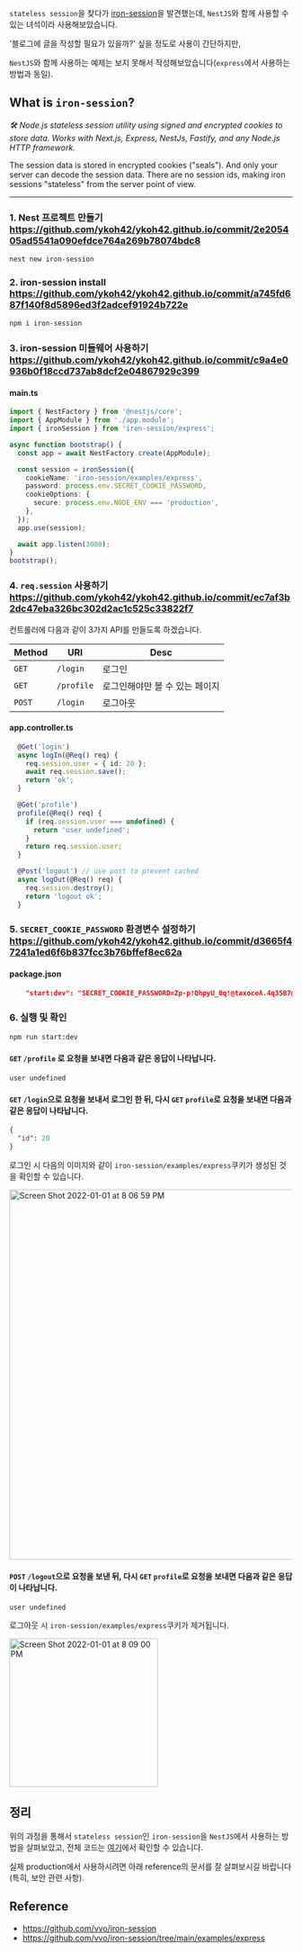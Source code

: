`stateless session`을 찾다가 [iron-session](https://github.com/vvo/iron-session)을 발견했는데, `NestJS`와 함께 사용할 수 있는 녀석이라 사용해보았습니다.

'블로그에 글을 작성할 필요가 있을까?' 싶을 정도로 사용이 간단하지만,

`NestJS`와 함께 사용하는 예제는 보지 못해서 작성해보았습니다(`express`에서 사용하는 방법과 동일).

## What is `iron-session`?

_🛠 Node.js stateless session utility using signed and encrypted cookies to store data. Works with Next.js, Express, NestJs, Fastify, and any Node.js HTTP framework._

The session data is stored in encrypted cookies ("seals"). And only your server can decode the session data. There are no session ids, making iron sessions "stateless" from the server point of view.

---

### 1. Nest 프로젝트 만들기 https://github.com/ykoh42/ykoh42.github.io/commit/2e205405ad5541a090efdce764a269b78074bdc8

```sh
nest new iron-session
```

### 2. iron-session install https://github.com/ykoh42/ykoh42.github.io/commit/a745fd687f140f8d5896ed3f2adcef91924b722e

```sh
npm i iron-session
```

### 3. iron-session 미들웨어 사용하기 https://github.com/ykoh42/ykoh42.github.io/commit/c9a4e0936b0f18ccd737ab8dcf2e04867929c399

#### main.ts

```ts
import { NestFactory } from '@nestjs/core';
import { AppModule } from './app.module';
import { ironSession } from 'iron-session/express';

async function bootstrap() {
  const app = await NestFactory.create(AppModule);

  const session = ironSession({
    cookieName: 'iron-session/examples/express',
    password: process.env.SECRET_COOKIE_PASSWORD,
    cookieOptions: {
      secure: process.env.NODE_ENV === 'production',
    },
  });
  app.use(session);

  await app.listen(3000);
}
bootstrap();
```

### 4. `req.session` 사용하기 https://github.com/ykoh42/ykoh42.github.io/commit/ec7af3b2dc47eba326bc302d2ac1c525c33822f7

컨트롤러에 다음과 같이 3가지 API를 만들도록 하겠습니다.

| Method | URI        | Desc                           |
| ------ | ---------- | ------------------------------ |
| `GET`  | `/login`   | 로그인                         |
| `GET`  | `/profile` | 로그인해야만 볼 수 있는 페이지 |
| `POST` | `/login`   | 로그아웃                       |

#### app.controller.ts

```ts
  @Get('login')
  async logIn(@Req() req) {
    req.session.user = { id: 20 };
    await req.session.save();
    return 'ok';
  }

  @Get('profile')
  profile(@Req() req) {
    if (req.session.user === undefined) {
      return 'user undefined';
    }
    return req.session.user;
  }

  @Post('logout') // use post to prevent cached
  async logOut(@Req() req) {
    req.session.destroy();
    return 'logout ok';
  }
```

### 5. `SECRET_COOKIE_PASSWORD` 환경변수 설정하기 https://github.com/ykoh42/ykoh42.github.io/commit/d3665f47241a1ed6f6b837fcc3b76bffef8ec62a

#### package.json

```json
    "start:dev": "SECRET_COOKIE_PASSWORD=Zp-p!QhpyU_0q!@taxoceA.4q35B7@4q nest start --watch",
```

### 6. 실행 및 확인

```sh
npm run start:dev
```

#### `GET` `/profile` 로 요청을 보내면 다음과 같은 응답이 나타납니다.

```
user undefined
```

#### `GET` `/login`으로 요청을 보내서 로그인 한 뒤, 다시 `GET` `profile`로 요청을 보내면 다음과 같은 응답이 나타납니다.

```json
{
  "id": 20
}
```

로그인 시 다음의 이미지와 같이 `iron-session/examples/express`쿠키가 생성된 것을 확인할 수 있습니다.

<img width="658" alt="Screen Shot 2022-01-01 at 8 06 59 PM" src="https://user-images.githubusercontent.com/16534576/147849212-17371079-8e00-4e27-87a9-6ec36d218580.png">

#### `POST` `/logout`으로 요청을 보낸 뒤, 다시 `GET` `profile`로 요청을 보내면 다음과 같은 응답이 나타납니다.

```
user undefined
```

로그아웃 시 `iron-session/examples/express`쿠키가 제거됩니다.

<img width="264" alt="Screen Shot 2022-01-01 at 8 09 00 PM" src="https://user-images.githubusercontent.com/16534576/147849243-196bbbec-d372-4c77-aaef-2adb0c97d236.png">

## 정리

위의 과정을 통해서 `stateless session`인 `iron-session`을 `NestJS`에서 사용하는 방법을 살펴보았고, 전체 코드는 [여기](https://github.com/ykoh42/ykoh42.github.io/tree/%40nestjs/iron-session)에서 확인할 수 있습니다.

실제 production에서 사용하시려면 아래 reference의 문서를 잘 살펴보시길 바랍니다(특히, 보안 관련 사항).

## Reference

- https://github.com/vvo/iron-session
- https://github.com/vvo/iron-session/tree/main/examples/express
